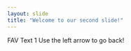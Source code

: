 ```yaml
---
layout: slide
title: "Welcome to our second slide!"
---
```

FAV Text 1
Use the left arrow to go back!
